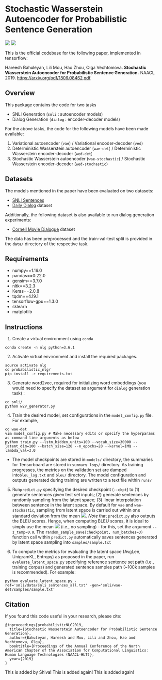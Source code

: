 
# Stochastic Wasserstein Autoencoder for Probabilistic Sentence Generation

![](https://img.shields.io/badge/python-3.6-brightgreen.svg) ![](https://img.shields.io/badge/tensorflow-1.3.0-orange.svg)

This is the official codebase for the following paper, implemented in tensorflow:

Hareesh Bahuleyan, Lili Mou, Hao Zhou, Olga Vechtomova. **Stochastic Wasserstein Autoencoder for Probabilistic Sentence Generation.** NAACL 2019. https://arxiv.org/pdf/1806.08462.pdf

## Overview
This package contains the code for two tasks
- SNLI Generation (`snli` : autoencoder models) 
- Dialog Generation (`dialog` : encoder-decoder models)

For the above tasks, the code for the following models have been made available:
1. Variational autoencoder (`vae`) /  Variational encoder-decoder (`ved`)
2. Deterministic Wasserstein autoencoder (`wae-det`) /  Deterministic Wasserstein encoder-decoder (`wed-det`)
3. Stochastic Wasserstein autoencoder (`wae-stochastic`) /  Stochastic Wasserstein encoder-decoder (`wed-stochastic`)

## Datasets
The models mentioned in the paper have been evaluated on two datasets:
 - [SNLI Sentences](https://nlp.stanford.edu/projects/snli/) 
 - [Daily Dialog](http://yanran.li/dailydialog.html) dataset

Additionally, the following dataset is also available to run dialog generation experiments:
 - [Cornell Movie Dialogue](https://www.cs.cornell.edu/~cristian/Cornell_Movie-Dialogs_Corpus.html) dataset

The data has been preprocessed and the train-val-test split is provided in the `data/` directory of the respective task.

## Requirements
- numpy==1.16.0
- pandas==0.22.0
- gensim==3.7.0
- nltk==3.2.3
- Keras==2.0.8
- tqdm==4.19.1
- tensorflow-gpu==1.3.0
- sklearn
- matplotlib

## Instructions
1. Create a virtual environment using `conda`
```
conda create -n nlg python=3.6.1
```
2. Activate virtual environment and install the required packages. 
```
source activate nlg
cd probabilistic_nlg/
pip install -r requirements.txt
```
3. Generate word2vec, required for initializing word embeddings (you would need to specify the dataset as argument for `dialog` generation task) :
```
cd snli/
python w2v_generator.py
```
4. Train the desired model, set configurations in the `model_config.py` file. For example,
```
cd wae-det
vim model_config.py # Make necessary edits or specify the hyperparams as command line arguments as below
python train.py --lstm_hidden_units=100 --vocab_size=30000 --latent_dim=100 --batch_size=128 --n_epochs=20 --kernel=IMQ --lambda_val=3.0
``` 
- The model checkpoints are stored in `models/` directory, the summaries for Tensorboard are stored in `summary_logs/` directory. As training progresses, the metrics on the validation set are dumped into`bleu_log.txt`  and `bleu/` directory. The model configuration and outputs generated during training are written to a text file within `runs/` 
5. Run`predict.py` specifying the desired checkpoint (`--ckpt`) to (1) generate sentences given test set inputs; (2) generate sentences by randomly sampling from the latent space; (3) linear interpolation between sentence in the latent space. 
By default for `vae` and `wae-stochastic`, sampling from latent space is carried out within one standard deviation from the mean <img src="https://latex.codecogs.com/svg.latex?\Large&space;z=\mu+\sigma\otimes\epsilon"/>. *Note* that `predict.py` also outputs the BLEU scores. Hence, when computing BLEU scores, it is ideal to simply use the mean <img src="https://latex.codecogs.com/svg.latex?\Large&space;\mu"/> (i.e., no sampling) - for this, set the argument `--z_temp=0.0`.
The `random_sample_save(checkpoint, num_batches=3)` function call within `predict.py` automatically saves sentences generated by latent space sampling into `samples/sample.txt`

6. To compute the metrics for evaluating the latent space (AvgLen, UnigramKL, Entropy) as proposed in the paper, run `evaluate_latent_space.py` specifying reference sentence set path (i.e., training corpus) and generated sentence samples path (~100k samples is recommended). For example:
```
python evaluate_latent_space.py -ref='snli/data/snli_sentences_all.txt' -gen='snli/wae-det/samples/sample.txt'
```
## Citation
If you found this code useful in your research, please cite:
```
@inproceedings{probabilisticNLG2019,
  title={Stochastic Wasserstein Autoencoder for Probabilistic Sentence Generation},
  author={Bahuleyan, Hareesh and Mou, Lili and Zhou, Hao and Vechtomova, Olga},
  booktitle={Proceedings of the Annual Conference of the North American Chapter of the Association for Computational Linguistics: Human Language Technologies (NAACL-HLT)},
  year={2019}
}
```

This is added by Shiva!
This is added again!
This is added again!